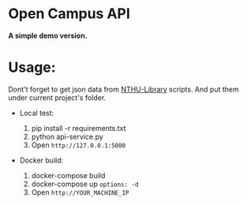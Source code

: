 # Open Campus API
**A simple demo version.**

# Usage:
Dont't forget to get json data from [NTHU-Library](https://github.com/Tri-Try/NTHU-Library) scripts. And put them under current project's folder.
- Local test:
  1. pip install -r requirements.txt
  2. python api-service.py
  3. Open `http://127.0.0.1:5000`

- Docker build:
  1. docker-compose build
  2. docker-compose up `options: -d`
  3. Open `http://YOUR_MACHINE_IP`
